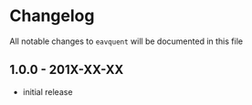 # Changelog

All notable changes to `eavquent` will be documented in this file

## 1.0.0 - 201X-XX-XX

- initial release
